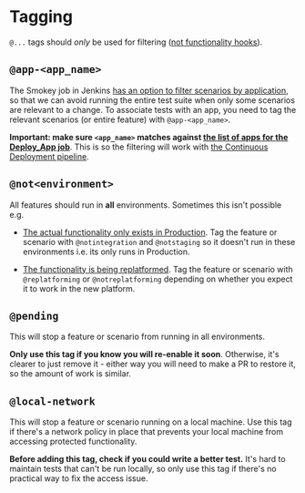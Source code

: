 # Tagging

`@...` tags should _only_ be used for filtering ([not functionality hooks](https://github.com/alphagov/smokey/pull/903)).

## `@app-<app_name>`

The Smokey job in Jenkins [has an option to filter scenarios by application](https://github.com/alphagov/govuk-puppet/blob/7f4b1684471daf09cff72c1372db88b1ed3fd1dc/modules/govuk_jenkins/templates/jobs/smokey.yaml.erb#L34), so that we can avoid running the entire test suite when only some scenarios are relevant to a change. To associate tests with an app, you need to tag the relevant scenarios (or entire feature) with `@app-<app_name>`.

**Important: make sure `<app_name>` matches against [the list of apps for the Deploy_App job](https://github.com/alphagov/govuk-puppet/blob/7f4b1684471daf09cff72c1372db88b1ed3fd1dc/hieradata_aws/common.yaml#L145)**. This is so the filtering will work with [the Continuous Deployment pipeline](https://github.com/alphagov/smokey/pull/675).

## `@not<environment>`

All features should run in **all** environments. Sometimes this isn't possible e.g.

- [The actual functionality only exists in Production](https://github.com/alphagov/smokey/blob/83fa09aa2aacec3053d58c52a2cb3af1ca27ba2b/features/mirror.feature). Tag the feature or scenario with `@notintegration` and `@notstaging` so it doesn't run in these environments i.e. its only runs in Production.

- [The functionality is being replatformed](https://github.com/alphagov/smokey/blob/5caf9635f4c4601df69c39075f5438fc3d3f3df0/features/info_frontend.feature#L1). Tag the feature or scenario with `@replatforming` or `@notreplatforming` depending on whether you expect it to work in the new platform.

## `@pending`

This will stop a feature or scenario from running in all environments.

**Only use this tag if you know you will re-enable it soon**. Otherwise, it's clearer to just remove it - either way you will need to make a PR to restore it, so the amount of work is similar.

## `@local-network`

This will stop a feature or scenario running on a local machine. Use this tag if there's a network policy in place that prevents your local machine from accessing protected functionality.

**Before adding this tag, check if you could write a better test.** It's hard to maintain tests that can't be run locally, so only use this tag if there's no practical way to fix the access issue.
